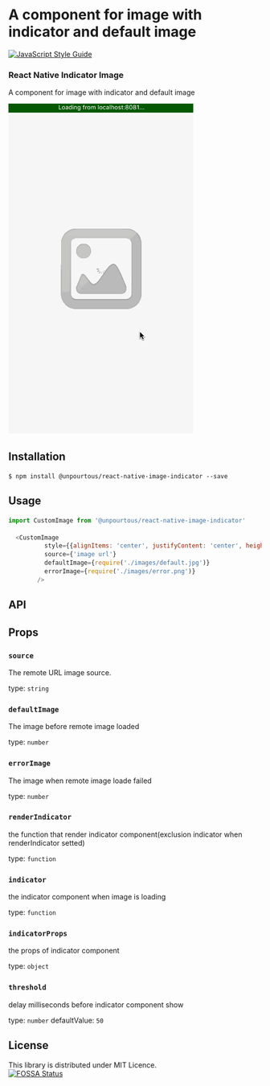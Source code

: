 # A component for image with indicator and default image

[![JavaScript Style Guide](https://cdn.rawgit.com/feross/standard/master/badge.svg)](https://github.com/feross/standard)

### React Native Indicator Image 

A component for image with indicator and default image<br>

<img src='https://github.com/UnPourTous/react-native-image-indicator/blob/master/screenshots/react-native-image-indicator-demo.gif?raw=true' />

## Installation

`$ npm install @unpourtous/react-native-image-indicator --save`

## Usage

```js
import CustomImage from '@unpourtous/react-native-image-indicator'

  <CustomImage
          style={{alignItems: 'center', justifyContent: 'center', height:300,width:300, backgroundColor: '#fdf9e6'}}
          source={'image url'}
          defaultImage={require('./images/default.jpg')}
          errorImage={require('./images/error.png')}
        />
```
## API

Props
-----

### `source`
The remote URL image source.

type: `string`

### `defaultImage`
The image before remote image loaded

type: `number`

### `errorImage`
The image when remote image loade failed

type: `number`

### `renderIndicator`
the function that render indicator component(exclusion indicator when renderIndicator setted)

type: `function`

### `indicator`
the indicator component when image is loading

type: `function`

### `indicatorProps`
the props of indicator component 

type: `object`

### `threshold`
delay milliseconds before indicator component show

type: `number`
defaultValue: `50`

## License
This library is distributed under MIT Licence.<br>
[![FOSSA Status](https://app.fossa.io/api/projects/git%2Bhttps%3A%2F%2Fgithub.com%2FUnPourTous%2Freact-native-image-indicator.svg?type=large)](https://app.fossa.io/projects/git%2Bhttps%3A%2F%2Fgithub.com%2FUnPourTous%2Freact-native-image-indicator?ref=badge_large)
